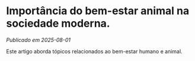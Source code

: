 # Importância do bem-estar animal na sociedade moderna.

*Publicado em 2025-08-01*

Este artigo aborda tópicos relacionados ao bem-estar humano e animal.
